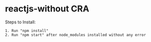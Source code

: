 # reactjs-without CRA

Steps to Install:

	1. Run "npm install"
	2. Run "npm start" after node_modules installed without any error
